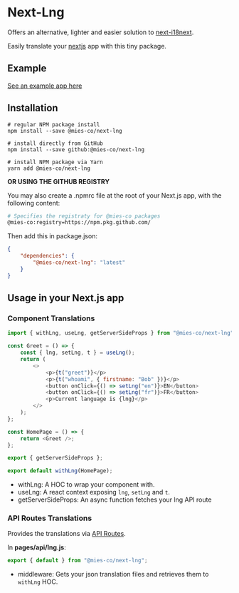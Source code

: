 # Next-Lng

Offers an alternative, lighter and easier solution to [next-i18next](https://github.com/isaachinman/next-i18next).

Easily translate your [nextjs](https://nextjs.org) app with this tiny package.

## Example

[See an example app here](https://github.com/mies-co/next-extensions/tree/master/examples/next-lng-example)

## Installation

```env
# regular NPM package install 
npm install --save @mies-co/next-lng
 
# install directly from GitHub 
npm install --save github:@mies-co/next-lng
 
# install NPM package via Yarn 
yarn add @mies-co/next-lng
```

**OR USING THE GITHUB REGISTRY**

You may also create a .npmrc file at the root of your Next.js app, with the following content:

```sh
# Specifies the registraty for @mies-co packages
@mies-co:registry=https://npm.pkg.github.com/
```

Then add this in package.json:

```json
{
    "dependencies": {
        "@mies-co/next-lng": "latest"
    }
}
```

## Usage in your Next.js app

### Component Translations

```js
import { withLng, useLng, getServerSideProps } from "@mies-co/next-lng";

const Greet = () => {
	const { lng, setLng, t } = useLng();
	return (
		<>
			<p>{t("greet")}</p>
			<p>{t("whoami", { firstname: "Bob" })}</p>
			<button onClick={() => setLng("en")}>EN</button>
			<button onClick={() => setLng("fr")}>FR</button>
            <p>Current language is {lng}</p>
		</>
	);
};

const HomePage = () => {
    return <Greet />;
};

export { getServerSideProps };

export default withLng(HomePage);
```

- withLng: A HOC to wrap your component with.
- useLng: A react context exposing `lng`, `setLng` and `t`.
- getServerSideProps: An async function fetches your lng API route

### API Routes Translations

Provides the translations via [API Routes](https://nextjs.org/docs/api-routes/introduction).

In **pages/api/lng.js**:

```js
export { default } from "@mies-co/next-lng";
```

- middleware: Gets your json translation files and retrieves them to `withLng` HOC.

